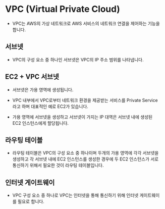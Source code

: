 # VPC (Virtual Private Cloud)

- VPC는 AWS의 가상 네트워크로 AWS 서비스의 네트워크 연결을 제어하는 기능을 합니다.

## 서브넷

- VPC의 구성 요소 중 하나인 서브넷은 VPC의 IP 주소 범위를 나타냅니다.

## EC2 + VPC 서브넷

- 서브넷은 가용 영역에 생성됩니다.

- VPC 내부에서 VPC로부터 네트워크 환경을 제공받는 서비스를 Private Service라고 하며 대표적인 예로 EC2가 있습니다.

- 가용 영역에 서브넷을 생성하고 서브넷이 가지는 IP 대역은 서브넷 내에 생성된 EC2 인스턴스에게 할당됩니다.

## 라우팅 테이블

- 라우팅 테이블은 VPC의 구성 요소 중 하나이며 두개의 가용 영역에 각각 서브넷을 생성하고 각 서브넷 내에 EC2 인스턴스를 생성한 경우에 두 EC2 인스턴스가 서로 통신하기 위해서 필요한 것이 라우팅 테이블입니다.

## 인터넷 게이트웨이

- VPC 구성 요소 중 하나로 VPC는 인터넷을 통해 통신하기 위해 인터넷 게이트웨이를 필요로 합니다.
